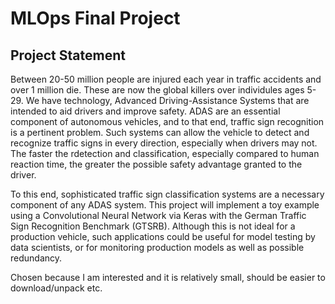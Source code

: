 # MLOps Final Project

## Project Statement

Between 20-50 million people are injured each year in traffic accidents and over 1 million die. These are now the global killers over individules ages 5-29. We have technology, Advanced Driving-Assistance Systems that are intended to aid drivers and improve safety. ADAS are an essential component of autonomous vehicles, and to that end, traffic sign recognition is a pertinent problem. Such systems can allow the vehicle to detect and recognize traffic signs in every direction, especially when drivers may not. The faster the rdetection and classification, especially compared to human reaction time, the greater the possible safety advantage granted to the driver.

To this end, sophisticated traffic sign classification systems are a necessary component of any ADAS system. This project will implement a toy example using a Convolutional Neural Network via Keras with the German Traffic Sign Recognition Benchmark (GTSRB). Although this is not ideal for a production vehicle, such applications could be useful for model testing by data scientists, or for monitoring production models as well as possible redundancy.

Chosen because I am interested and it is relatively small, should be easier to download/unpack etc.
